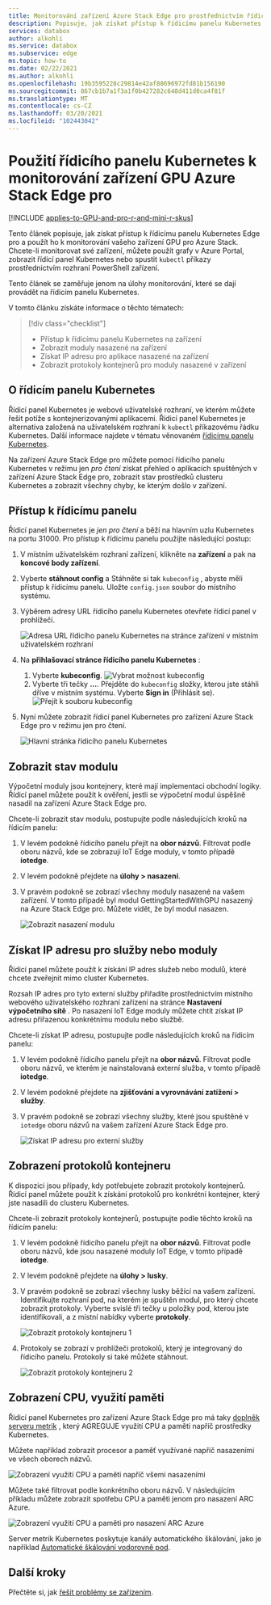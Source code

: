 ```yaml
---
title: Monitorování zařízení Azure Stack Edge pro prostřednictvím řídicího panelu Kubernetes | Microsoft Docs
description: Popisuje, jak získat přístup k řídicímu panelu Kubernetes a použít ho k monitorování zařízení Azure Stack Edge pro.
services: databox
author: alkohli
ms.service: databox
ms.subservice: edge
ms.topic: how-to
ms.date: 02/22/2021
ms.author: alkohli
ms.openlocfilehash: 19b3595228c29814e42af88696972fd81b156190
ms.sourcegitcommit: 867cb1b7a1f3a1f0b427282c648d411d0ca4f81f
ms.translationtype: MT
ms.contentlocale: cs-CZ
ms.lasthandoff: 03/20/2021
ms.locfileid: "102443042"
---
```

# <a name="use-kubernetes-dashboard-to-monitor-your-azure-stack-edge-pro-gpu-device"></a>Použití řídicího panelu Kubernetes k monitorování zařízení GPU Azure Stack Edge pro

[!INCLUDE [applies-to-GPU-and-pro-r-and-mini-r-skus](../../includes/azure-stack-edge-applies-to-gpu-pro-r-mini-r-sku.md)]

Tento článek popisuje, jak získat přístup k řídicímu panelu Kubernetes Edge pro a použít ho k monitorování vašeho zařízení GPU pro Azure Stack. Chcete-li monitorovat své zařízení, můžete použít grafy v Azure Portal, zobrazit řídicí panel Kubernetes nebo spustit `kubectl` příkazy prostřednictvím rozhraní PowerShell zařízení. 

Tento článek se zaměřuje jenom na úlohy monitorování, které se dají provádět na řídicím panelu Kubernetes.

V tomto článku získáte informace o těchto tématech:

> [!div class="checklist"]
>
> * Přístup k řídicímu panelu Kubernetes na zařízení
> * Zobrazit moduly nasazené na zařízení
> * Získat IP adresu pro aplikace nasazené na zařízení
> * Zobrazit protokoly kontejnerů pro moduly nasazené v zařízení


## <a name="about-kubernetes-dashboard"></a>O řídicím panelu Kubernetes

Řídicí panel Kubernetes je webové uživatelské rozhraní, ve kterém můžete řešit potíže s kontejnerizovanými aplikacemi. Řídicí panel Kubernetes je alternativa založená na uživatelském rozhraní k `kubectl` příkazovému řádku Kubernetes. Další informace najdete v tématu věnovaném [řídicímu panelu Kubernetes](https://kubernetes.io/docs/tasks/access-application-cluster/web-ui-dashboard/). 

Na zařízení Azure Stack Edge pro můžete pomocí řídicího panelu Kubernetes v režimu jen *pro čtení* získat přehled o aplikacích spuštěných v zařízení Azure Stack Edge pro, zobrazit stav prostředků clusteru Kubernetes a zobrazit všechny chyby, ke kterým došlo v zařízení.

## <a name="access-dashboard"></a>Přístup k řídicímu panelu

Řídicí panel Kubernetes je *jen pro čtení* a běží na hlavním uzlu Kubernetes na portu 31000. Pro přístup k řídicímu panelu použijte následující postup: 

1. V místním uživatelském rozhraní zařízení, klikněte na **zařízení** a pak na **koncové body zařízení**. 
1. Vyberte **stáhnout config** a Stáhněte si tak `kubeconfig` , abyste měli přístup k řídicímu panelu. Uložte `config.json` soubor do místního systému.
1. Výběrem adresy URL řídicího panelu Kubernetes otevřete řídicí panel v prohlížeči.

    ![Adresa URL řídicího panelu Kubernetes na stránce zařízení v místním uživatelském rozhraní](./media/azure-stack-edge-gpu-monitor-kubernetes-dashboard/kubernetes-dashboard-url-local-ui-1.png)

1. Na **přihlašovací stránce řídicího panelu Kubernetes** :
    
    1. Vyberte **kubeconfig**. 
        ![Vybrat možnost kubeconfig](./media/azure-stack-edge-gpu-monitor-kubernetes-dashboard/kubernetes-dashboard-sign-in-1.png) 
    1. Vyberte tři tečky **...**. Přejděte do `kubeconfig` složky, kterou jste stáhli dříve v místním systému. Vyberte **Sign in** (Přihlásit se).
        ![Přejít k souboru kubeconfig](./media/azure-stack-edge-gpu-monitor-kubernetes-dashboard/kubernetes-dashboard-sign-in-2.png)    

6. Nyní můžete zobrazit řídicí panel Kubernetes pro zařízení Azure Stack Edge pro v režimu jen pro čtení.

    ![Hlavní stránka řídicího panelu Kubernetes](./media/azure-stack-edge-gpu-monitor-kubernetes-dashboard/kubernetes-dashboard-main-page-1.png)

## <a name="view-module-status"></a>Zobrazit stav modulu

Výpočetní moduly jsou kontejnery, které mají implementaci obchodní logiky. Řídicí panel můžete použít k ověření, jestli se výpočetní modul úspěšně nasadil na zařízení Azure Stack Edge pro.

Chcete-li zobrazit stav modulu, postupujte podle následujících kroků na řídicím panelu:

1. V levém podokně řídicího panelu přejít na **obor názvů**. Filtrovat podle oboru názvů, kde se zobrazují IoT Edge moduly, v tomto případě **iotedge**.
1. V levém podokně přejdete na **úlohy > nasazení**.
1. V pravém podokně se zobrazí všechny moduly nasazené na vašem zařízení. V tomto případě byl modul GettingStartedWithGPU nasazený na Azure Stack Edge pro. Můžete vidět, že byl modul nasazen.

    ![Zobrazit nasazení modulu](./media/azure-stack-edge-gpu-monitor-kubernetes-dashboard/kubernetes-view-module-deployment-1.png)

 
## <a name="get-ip-address-for-services-or-modules"></a>Získat IP adresu pro služby nebo moduly

Řídicí panel můžete použít k získání IP adres služeb nebo modulů, které chcete zveřejnit mimo cluster Kubernetes. 

Rozsah IP adres pro tyto externí služby přiřadíte prostřednictvím místního webového uživatelského rozhraní zařízení na stránce **Nastavení výpočetního sítě** . Po nasazení IoT Edge moduly můžete chtít získat IP adresu přiřazenou konkrétnímu modulu nebo službě. 

Chcete-li získat IP adresu, postupujte podle následujících kroků na řídicím panelu:

1. V levém podokně řídicího panelu přejít na **obor názvů**. Filtrovat podle oboru názvů, ve kterém je nainstalovaná externí služba, v tomto případě **iotedge**.
1. V levém podokně přejdete na **zjišťování a vyrovnávání zatížení > služby**.
1. V pravém podokně se zobrazí všechny služby, které jsou spuštěné v `iotedge` oboru názvů na vašem zařízení Azure Stack Edge pro.

    ![Získat IP adresu pro externí služby](./media/azure-stack-edge-gpu-monitor-kubernetes-dashboard/kubernetes-get-ip-external-service-1.png)

## <a name="view-container-logs"></a>Zobrazení protokolů kontejneru

K dispozici jsou případy, kdy potřebujete zobrazit protokoly kontejnerů. Řídicí panel můžete použít k získání protokolů pro konkrétní kontejner, který jste nasadili do clusteru Kubernetes.

Chcete-li zobrazit protokoly kontejnerů, postupujte podle těchto kroků na řídicím panelu:

1. V levém podokně řídicího panelu přejít na **obor názvů**. Filtrovat podle oboru názvů, kde jsou nasazené moduly IoT Edge, v tomto případě **iotedge**.
1. V levém podokně přejdete na **úlohy > lusky**.
1. V pravém podokně se zobrazí všechny lusky běžící na vašem zařízení. Identifikujte rozhraní pod, na kterém je spuštěn modul, pro který chcete zobrazit protokoly. Vyberte svislé tři tečky u položky pod, kterou jste identifikovali, a z místní nabídky vyberte **protokoly**.

    ![Zobrazit protokoly kontejneru 1](./media/azure-stack-edge-gpu-monitor-kubernetes-dashboard/kubernetes-view-container-logs-1.png)

1. Protokoly se zobrazí v prohlížeči protokolů, který je integrovaný do řídicího panelu. Protokoly si také můžete stáhnout.

    ![Zobrazit protokoly kontejneru 2](./media/azure-stack-edge-gpu-monitor-kubernetes-dashboard/kubernetes-view-container-logs-1.png)
    

## <a name="view-cpu-memory-usage"></a>Zobrazení CPU, využití paměti

Řídicí panel Kubernetes pro zařízení Azure Stack Edge pro má taky [doplněk serveru metrik](https://kubernetes.io/docs/tasks/debug-application-cluster/resource-metrics-pipeline/) , který AGREGUJE využití CPU a paměti napříč prostředky Kubernetes.
 
Můžete například zobrazit procesor a paměť využívané napříč nasazeními ve všech oborech názvů. 

![Zobrazení využití CPU a paměti napříč všemi nasazeními](./media/azure-stack-edge-gpu-monitor-kubernetes-dashboard/view-cpu-memory-all-1.png)

Můžete také filtrovat podle konkrétního oboru názvů. V následujícím příkladu můžete zobrazit spotřebu CPU a paměti jenom pro nasazení ARC Azure.  

![Zobrazení využití CPU a paměti pro nasazení ARC Azure](./media/azure-stack-edge-gpu-monitor-kubernetes-dashboard/view-cpu-memory-azure-arc-1.png)

Server metrik Kubernetes poskytuje kanály automatického škálování, jako je například [Automatické škálování vodorovně pod](https://kubernetes.io/docs/tasks/run-application/horizontal-pod-autoscale/).


## <a name="next-steps"></a>Další kroky

Přečtěte si, jak [řešit problémy se zařízením](azure-stack-edge-gpu-troubleshoot.md).
